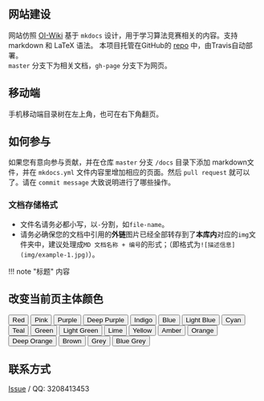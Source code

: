 ## 网站建设
网站仿照 [OI-Wiki](https://oi-wiki.org/) 基于 `mkdocs` 设计，用于学习算法竞赛相关的内容。支持 markdown 和 LaTeX 语法。
本项目托管在GitHub的 [repo](https://github.com/CUCCS/acm-wiki) 中，由Travis自动部署。  
 `master` 分支下为相关文档，`gh-page` 分支下为网页。

## 移动端
手机移动端目录树在左上角，也可在右下角翻页。

## 如何参与
如果您有意向参与贡献，并在仓库 `master` 分支 `/docs` 目录下添加 markdown文件，并在 `mkdocs.yml` 文件内容里增加相应的页面。然后 `pull request` 就可以了。请在 `commit message` 大致说明进行了哪些操作。

### 文档存储格式

- 文件名请务必都小写，以`-`分割，如`file-name`。
- 请务必确保您的文档中引用的**外链**图片已经全部转存到了**本库内**对应的`img`文件夹中，建议处理成`MD 文档名称 + 编号`的形式；（即格式为`![描述信息](img/example-1.jpg)`）。


!!! note "标题"
    内容


## 改变当前页主体颜色

<button data-md-color-primary="red">Red</button>
<button data-md-color-primary="pink">Pink</button>
<button data-md-color-primary="purple">Purple</button>
<button data-md-color-primary="deep-purple">Deep Purple</button>
<button data-md-color-primary="indigo">Indigo</button>
<button data-md-color-primary="blue">Blue</button>
<button data-md-color-primary="light-blue">Light Blue</button>
<button data-md-color-primary="cyan">Cyan</button>
<button data-md-color-primary="teal">Teal</button>
<button data-md-color-primary="green">Green</button>
<button data-md-color-primary="light-green">Light Green</button>
<button data-md-color-primary="lime">Lime</button>
<button data-md-color-primary="yellow">Yellow</button>
<button data-md-color-primary="amber">Amber</button>
<button data-md-color-primary="orange">Orange</button>
<button data-md-color-primary="deep-orange">Deep Orange</button>
<button data-md-color-primary="brown">Brown</button>
<button data-md-color-primary="grey">Grey</button>
<button data-md-color-primary="blue-grey">Blue Grey</button>

<script>
  var buttons = document.querySelectorAll("button[data-md-color-primary]");
  Array.prototype.forEach.call(buttons, function(button) {
    button.addEventListener("click", function() {
      document.body.dataset.mdColorPrimary = this.dataset.mdColorPrimary;
    })
  })
</script>


## 联系方式
[Issue](https://github.com/CUCCS/acm-wiki/issues) /
QQ: 3208413453   